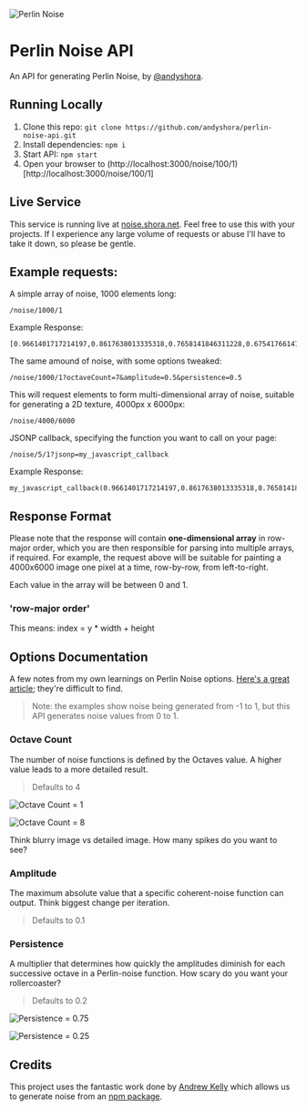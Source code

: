 ![Perlin Noise](https://i.imgur.com/5xNS0uS.jpg)

# Perlin Noise API
An API for generating Perlin Noise, by [@andyshora](https://twitter.com/andyshora).

## Running Locally

1. Clone this repo: `git clone https://github.com/andyshora/perlin-noise-api.git`
2. Install dependencies: `npm i`
3. Start API: `npm start`
4. Open your browser to (http://localhost:3000/noise/100/1)[http://localhost:3000/noise/100/1]

## Live Service

This service is running live at [noise.shora.net](http://noise.shora.net). Feel free to use this with your projects. If I experience any large volume of requests or abuse I'll have to take it down, so please be gentle.

## Example requests:

A simple array of noise, 1000 elements long:
```
/noise/1000/1
```

Example Response:
```
[0.9661401717214197,0.8617638013335318,0.7658141846311228,0.6754176614781082,0.588071107802635,...];
```

The same amound of noise, with some options tweaked:
```
/noise/1000/1?octaveCount=7&amplitude=0.5&persistence=0.5
```

This will request elements to form multi-dimensional array of noise, suitable for generating a 2D texture, 4000px x 6000px:
```
/noise/4000/6000
```

JSONP callback, specifying the function you want to call on your page:
```
/noise/5/1?jsonp=my_javascript_callback
```

Example Response:
```
my_javascript_callback(0.9661401717214197,0.8617638013335318,0.7658141846311228,0.6754176614781082,0.588071107802635);
```

## Response Format

Please note that the response will contain **one-dimensional array** in row-major order, which you are then responsible for parsing into multiple arrays, if required. For example, the request above will be suitable for painting a 4000x6000 image one pixel at a time, row-by-row, from left-to-right.

Each value in the array will be between 0 and 1.

### 'row-major order'
This means: index = y * width + height

## Options Documentation

A few notes from my own learnings on Perlin Noise options. [Here's a great article](http://libnoise.sourceforge.net/glossary/); they're difficult to find.

> Note: the examples show noise being generated from -1 to 1, but this API generates noise values from 0 to 1.

### Octave Count
The number of noise functions is defined by the Octaves value. A higher value leads to a more detailed result.
> Defaults to 4

![Octave Count = 1](http://libnoise.sourceforge.net/glossary/images/octave1.png)

![Octave Count = 8](http://libnoise.sourceforge.net/glossary/images/octave8.png)

Think blurry image vs detailed image. How many spikes do you want to see?


### Amplitude
The maximum absolute value that a specific coherent-noise function can output. Think biggest change per iteration.
> Defaults to 0.1

### Persistence
A multiplier that determines how quickly the amplitudes diminish for each successive octave in a Perlin-noise function. How scary do you want your rollercoaster?
> Defaults to 0.2

![Persistence = 0.75](http://libnoise.sourceforge.net/glossary/images/persistence34.png)

![Persistence = 0.25](http://libnoise.sourceforge.net/glossary/images/persistence14.png)

## Credits

This project uses the fantastic work done by [Andrew Kelly](https://twitter.com/andy_kelley) which allows us to generate noise from an [npm package](https://www.npmjs.com/package/perlin-noise).

